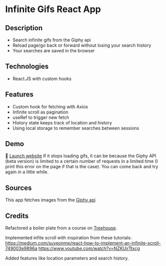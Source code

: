 # Infinite Gifs React App

## Description

- Search infinite gifs from the Giphy api
- Reload page/go back or forward without losing your search history
- Your searches are saved in the browser

## Technologies

- React.JS with custom hooks

## Features

- Custom hook for fetching with Axios
- Infinite scroll as pagination
- useRef to trigger new fetch
- History state keeps track of location and history
- Using local storage to remember searches between sessions

## Demo

🚀 [Launch website](https://jennysvensson.github.io/Infinite-Gifs/)
If it stops loading gifs, it can be because the Giphy API (beta version) is limited to a certain number of requests in a limited time (I print this error on the page if that is the case). You can come back and try again in a little while.

## Sources

This app fetches images from the [Giphy api](https://developers.giphy.com/)

## Credits

Refactored a boiler plate from a course on [Treehouse](https://teamtreehouse.com/).

Implemented infite scroll with inspiration from these tutorials:
https://medium.com/suyeonme/react-how-to-implement-an-infinite-scroll-749003e9896a
https://www.youtube.com/watch?v=NZKUirTtxcg

Added features like location parameters and search history.
